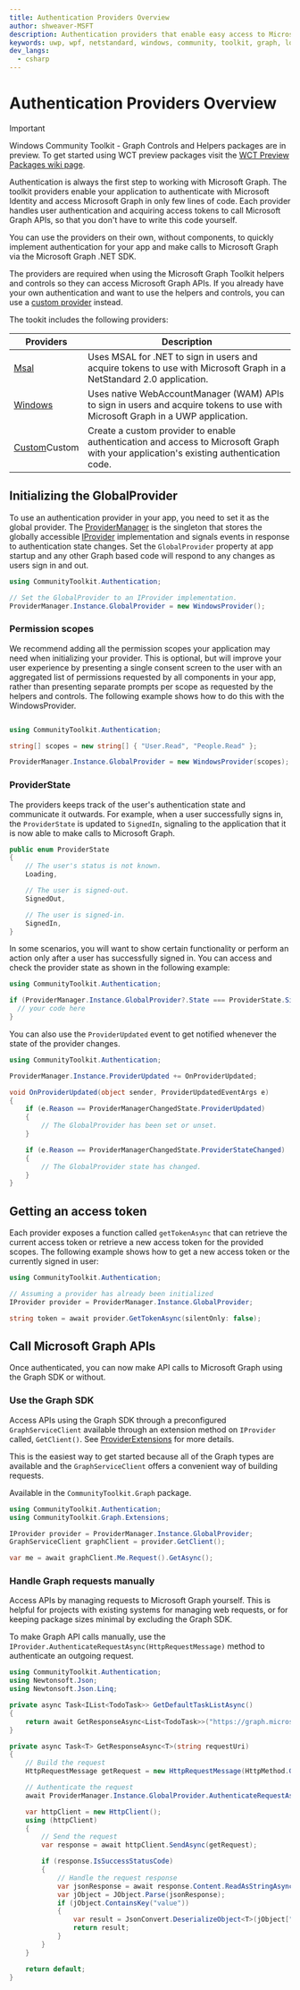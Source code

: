 ```yaml
---
title: Authentication Providers Overview
author: shweaver-MSFT
description: Authentication providers that enable easy access to Microsoft Graph APIs.
keywords: uwp, wpf, netstandard, windows, community, toolkit, graph, login, authentication, provider, providers, identity, msa, wam
dev_langs:
  - csharp
---
```


# Authentication Providers Overview

> [!IMPORTANT]
> Windows Community Toolkit - Graph Controls and Helpers packages are in preview. To get started using WCT preview packages visit the [WCT Preview Packages wiki page](https://aka.ms/wct/wiki/previewpackages).

Authentication is always the first step to working with Microsoft Graph. The toolkit providers enable your application to authenticate with Microsoft Identity and access Microsoft Graph in only few lines of code. Each provider handles user authentication and acquiring access tokens to call Microsoft Graph APIs, so that you don't have to write this code yourself.

You can use the providers on their own, without components, to quickly implement authentication for your app and make calls to Microsoft Graph via the Microsoft Graph .NET SDK.

The providers are required when using the Microsoft Graph Toolkit helpers and controls so they can access Microsoft Graph APIs. If you already have your own authentication and want to use the helpers and controls, you can use a [custom provider](./custom.md) instead.

The tookit includes the following providers:

| Providers | Description |
| -- | -- |
| [Msal](./msal.md) | Uses MSAL for .NET to sign in users and acquire tokens to use with Microsoft Graph in a NetStandard 2.0 application. |
| [Windows](./windows.md) | Uses native WebAccountManager (WAM) APIs to sign in users and acquire tokens to use with Microsoft Graph in a UWP application. |
| [Custom](./custom.md)Custom | Create a custom provider to enable authentication and access to Microsoft Graph with your application's existing authentication code. |

## Initializing the GlobalProvider

To use an authentication provider in your app, you need to set it as the global provider. The [ProviderManager](./ProviderManager.md) is the singleton that stores the globally accessible [IProvider](./custom.md) implementation and signals events in response to authentication state changes.
Set the `GlobalProvider` property at app startup and any other Graph based code will respond to any changes as users sign in and out.

```csharp
using CommunityToolkit.Authentication;

// Set the GlobalProvider to an IProvider implementation.
ProviderManager.Instance.GlobalProvider = new WindowsProvider();
```

### Permission scopes

We recommend adding all the permission scopes your application may need when initializing your provider. This is optional, but will improve your user experience by presenting a single consent screen to the user with an aggregated list of permissions requested by all components in your app, rather than presenting separate prompts per scope as requested by the helpers and controls. The following example shows how to do this with the WindowsProvider.

```csharp

using CommunityToolkit.Authentication;

string[] scopes = new string[] { "User.Read", "People.Read" };

ProviderManager.Instance.GlobalProvider = new WindowsProvider(scopes);
```

### ProviderState

The providers keeps track of the user's authentication state and communicate it outwards. For example, when a user successfully signs in, the `ProviderState` is updated to `SignedIn`, signaling to the application that it is now able to make calls to Microsoft Graph.

```csharp
public enum ProviderState
{
    // The user's status is not known.
    Loading,

    // The user is signed-out.
    SignedOut,

    // The user is signed-in.
    SignedIn,
}
```

In some scenarios, you will want to show certain functionality or perform an action only after a user has successfully signed in. You can access and check the provider state as shown in the following example:

```csharp
using CommunityToolkit.Authentication;

if (ProviderManager.Instance.GlobalProvider?.State === ProviderState.SignedIn) {
  // your code here
}
```

You can also use the `ProviderUpdated` event to get notified whenever the state of the provider changes.

```csharp
using CommunityToolkit.Authentication;

ProviderManager.Instance.ProviderUpdated += OnProviderUpdated;

void OnProviderUpdated(object sender, ProviderUpdatedEventArgs e)
{
    if (e.Reason == ProviderManagerChangedState.ProviderUpdated)
    {
        // The GlobalProvider has been set or unset.
    }

    if (e.Reason == ProviderManagerChangedState.ProviderStateChanged)
    {
        // The GlobalProvider state has changed.
    }
}
```

## Getting an access token

Each provider exposes a function called `getTokenAsync` that can retrieve the current access token or retrieve a new access token for the provided scopes. The following example shows how to get a new access token or the currently signed in user:

```csharp
using CommunityToolkit.Authentication;

// Assuming a provider has already been initialized
IProvider provider = ProviderManager.Instance.GlobalProvider;

string token = await provider.GetTokenAsync(silentOnly: false);
```

## Call Microsoft Graph APIs

Once authenticated, you can now make API calls to Microsoft Graph using the Graph SDK or without. 

### Use the Graph SDK 

Access APIs using the Graph SDK through a preconfigured `GraphServiceClient` available through an extension method on `IProvider` called, `GetClient()`.
See [ProviderExtensions](../helpers/ProviderExtensions.md) for more details.

This is the easiest way to get started because all of the Graph types are available and the `GraphServiceClient` offers a convenient way of building requests.

Available in the `CommunityToolkit.Graph` package.

```csharp
using CommunityToolkit.Authentication;
using CommunityToolkit.Graph.Extensions;

IProvider provider = ProviderManager.Instance.GlobalProvider;
GraphServiceClient graphClient = provider.GetClient();

var me = await graphClient.Me.Request().GetAsync();
```

### Handle Graph requests manually

Access APIs by managing requests to Microsoft Graph yourself. This is helpful for projects with existing systems for managing web requests, or for keeping package sizes minimal by excluding the Graph SDK.

To make Graph API calls manually, use the `IProvider.AuthenticateRequestAsync(HttpRequestMessage)` method to authenticate an outgoing request.

```csharp
using CommunityToolkit.Authentication;
using Newtonsoft.Json;
using Newtonsoft.Json.Linq;

private async Task<IList<TodoTask>> GetDefaultTaskListAsync()
{
    return await GetResponseAsync<List<TodoTask>>("https://graph.microsoft.com/v1.0/me/todo/lists/tasks/tasks");
}

private async Task<T> GetResponseAsync<T>(string requestUri)
{
    // Build the request
    HttpRequestMessage getRequest = new HttpRequestMessage(HttpMethod.Get, requestUri);

    // Authenticate the request
    await ProviderManager.Instance.GlobalProvider.AuthenticateRequestAsync(getRequest);

    var httpClient = new HttpClient();
    using (httpClient)
    {
        // Send the request
        var response = await httpClient.SendAsync(getRequest);

        if (response.IsSuccessStatusCode)
        {
            // Handle the request response
            var jsonResponse = await response.Content.ReadAsStringAsync();
            var jObject = JObject.Parse(jsonResponse);
            if (jObject.ContainsKey("value"))
            {
                var result = JsonConvert.DeserializeObject<T>(jObject["value"].ToString());
                return result;
            }
        }
    }

    return default;
}
```